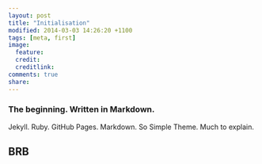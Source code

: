 ```yaml
---
layout: post
title: "Initialisation"
modified: 2014-03-03 14:26:20 +1100
tags: [meta, first]
image:
  feature: 
  credit: 
  creditlink: 
comments: true
share: 
---
```


### The beginning. Written in Markdown.
Jekyll. Ruby. GitHub Pages. Markdown. So Simple Theme. Much to explain. 

## BRB